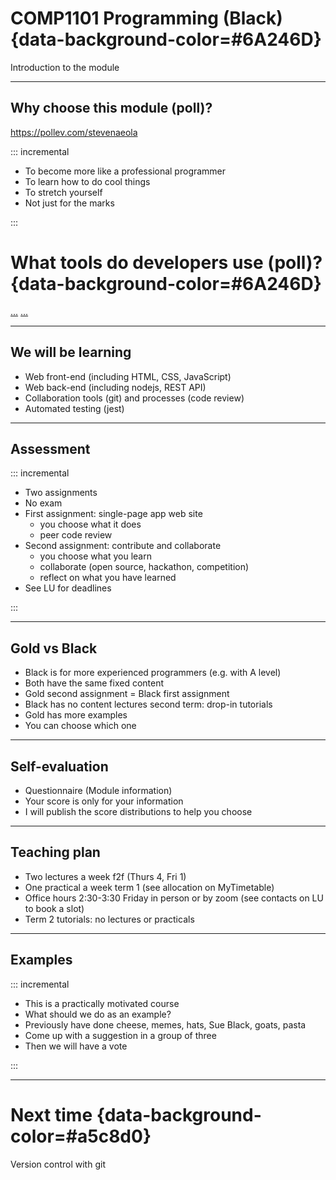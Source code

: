 #  COMP1101 Programming (Black) {data-background-color=#6A246D}

Introduction to the module

---

## Why choose this module (poll)?

https://pollev.com/stevenaeola

::: incremental

- To become more like a professional programmer
- To learn how to do cool things
- To stretch yourself
- Not just for the marks

:::

# What tools do developers use (poll)? {data-background-color=#6A246D}

[...](https://www.jetbrains.com/lp/devecosystem-2022/)
[...](https://survey.stackoverflow.co/2023/)

---

## We will be learning

* Web front-end (including HTML, CSS, JavaScript)
* Web back-end (including nodejs, REST API)
* Collaboration tools (git) and processes (code review)
* Automated testing (jest)

---

## Assessment

::: incremental

- Two assignments 
- No exam
- First assignment: single-page app web site
  - you choose what it does
  - peer code review
- Second assignment: contribute and collaborate
  - you choose what you learn
  - collaborate (open source, hackathon, competition)
  - reflect on what you have learned
- See LU for deadlines

:::

---

## Gold vs Black

- Black is for more experienced programmers (e.g. with A level)
- Both have the same fixed content
- Gold second assignment = Black first assignment
- Black has no content lectures second term: drop-in tutorials
- Gold has more examples
- You can choose which one


---

## Self-evaluation

- Questionnaire (Module information)
- Your score is only for your information
- I will publish the score distributions to help you choose

---

## Teaching plan

- Two lectures a week f2f (Thurs 4, Fri 1)
- One practical a week term 1 (see allocation on MyTimetable)
- Office hours 2:30-3:30 Friday in person or by zoom (see contacts on LU to book a slot)
- Term 2 tutorials: no lectures or practicals

---

## Examples

::: incremental

- This is a practically motivated course
- What should we do as an example?
- Previously have done cheese, memes, hats, Sue Black, goats, pasta
- Come up with a suggestion in a group of three
- Then we will have a vote 

:::

---

# Next time {data-background-color=#a5c8d0}

Version control with git

